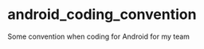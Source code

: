android_coding_convention
=========================

Some convention when coding for Android for my team

